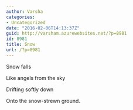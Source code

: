 ```yaml
---
author: Varsha
categories:
- Uncategorized
date: "2016-02-06T14:13:37Z"
guid: http://varsham.azurewebsites.net/?p=8981
id: 8981
title: Snow
url: /?p=8981
---
```


Snow falls

Like angels from the sky

Drifting softly down

Onto the snow-strewn ground.